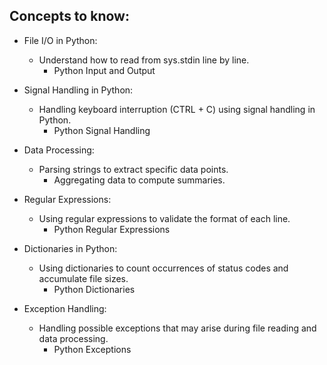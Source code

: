 ## Concepts to know:

* File I/O in Python:
    * Understand how to read from sys.stdin line by line.
        * Python Input and Output

* Signal Handling in Python:
    * Handling keyboard interruption (CTRL + C) using signal handling in Python.
        * Python Signal Handling

* Data Processing:
    * Parsing strings to extract specific data points.
        * Aggregating data to compute summaries.

* Regular Expressions:
    * Using regular expressions to validate the format of each line.
        * Python Regular Expressions

* Dictionaries in Python:
    * Using dictionaries to count occurrences of status codes and accumulate file sizes.
        * Python Dictionaries

* Exception Handling:
    * Handling possible exceptions that may arise during file reading and data processing.
        * Python Exceptions
